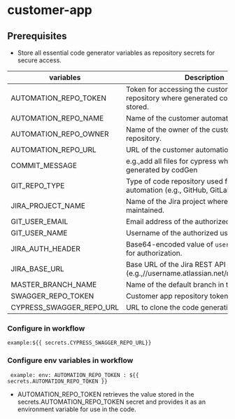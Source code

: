 # customer-app

## Prerequisites
* Store all essential code generator variables as repository secrets for secure access.


| variables | Description |
| --- | --- |
| AUTOMATION_REPO_TOKEN | Token for accessing the customer automation repository where generated code will be stored.|
| AUTOMATION_REPO_NAME | Name of the customer automation repository.|
|AUTOMATION_REPO_OWNER| Name of the owner of the customer automation repository.|
|AUTOMATION_REPO_URL| URL of the customer automation repository.|
|COMMIT_MESSAGE|e.g.,add all files for cypress which are generated by codGen|
|GIT_REPO_TYPE| Type of code repository used for customer automation (e.g., GitHub, GitLab).
|JIRA_PROJECT_NAME| Name of the Jira project where stories are maintained. |
|GIT_USER_EMAIL|Email address of the authorized user.|
|GIT_USER_NAME| Username of the authorized user.|
|JIRA_AUTH_HEADER| Base64-encoded value of `username:jira` token for authorization.
|JIRA_BASE_URL| Base URL of the Jira REST API (e.g.,//username.atlassian.net/rest/api/2/issue).
|MASTER_BRANCH_NAME| Name of the default branch in the repository. |
|SWAGGER_REPO_TOKEN|Customer app repository token|
|CYPRESS_SWAGGER_REPO_URL| URL to clone the code generation source code|

### Configure in workflow
`example:${{ secrets.CYPRESS_SWAGGER_REPO_URL}}`

### Configure env variables in workflow
`
example:
env:
      AUTOMATION_REPO_TOKEN : ${{ secrets.AUTOMATION_REPO_TOKEN }}`

* AUTOMATION_REPO_TOKEN retrieves the value stored in the 
 secrets.AUTOMATION_REPO_TOKEN secret and provides it as an environment variable for use in the code.
      
